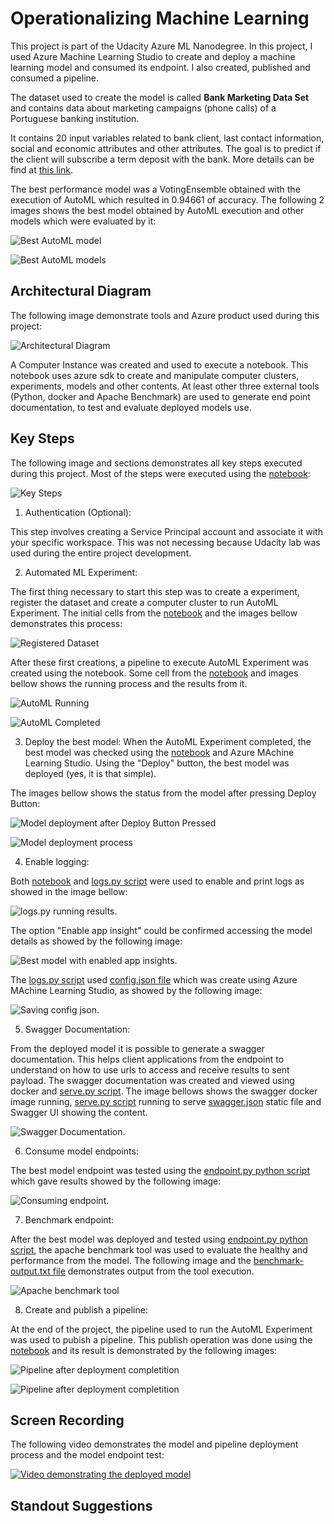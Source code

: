 
# Operationalizing Machine Learning

This project is part of the Udacity Azure ML Nanodegree. In this project, I used Azure Machine Learning Studio to create and deploy a machine learning model and consumed its endpoint. I also created, published and consumed a pipeline.

The dataset used to create the model is called **Bank Marketing Data Set** and contains data about marketing campaigns (phone calls) of a Portuguese banking institution. 

It contains 20 input variables related to bank client, last contact information, social and economic attributes and other attributes. The goal is to predict if the client will subscribe a term deposit with the bank. More details can be find at [this link](https://archive.ics.uci.edu/ml/datasets/Bank%20Marketing#).

The best performance model was a VotingEnsemble obtained with the execution of AutoML which resulted in 0.94661 of accuracy. The following 2 images shows the best model obtained by AutoML execution and other models which were evaluated by it:

![Best AutoML model](/docs/deploying_best_model.png?raw=true "Best AutoML model")

![Best AutoML models](/docs/automl_pipeline_models.png?raw=true "AutoML models")

## Architectural Diagram

The following image demonstrate tools and Azure product used during this project:

![Architectural Diagram](/docs/architectural-diagram.png?raw=true "Architectural Diagram from the project")

A Computer Instance was created and used to execute a notebook. This notebook uses azure sdk to create and manipulate computer clusters, experiments, models and other contents. At least other three external tools (Python, docker and Apache Benchmark) are used to generate end point documentation, to test and evaluate deployed models use.


## Key Steps

The following image and sections demonstrates all key steps executed during this project. Most of the steps were executed using the [notebook](/udacity-project.ipynb):

![Key Steps](/docs/key_steps_project2.png?raw=true "Key Steps from the project")


1. Authentication (Optional): 

This step involves creating a Service Principal account and associate it with your specific workspace. This was not necessing because Udacity lab was used during the entire project development.


2. Automated ML Experiment:

The first thing necessary to start this step was to create a experiment, register the dataset and create a computer cluster to run AutoML Experiment. The initial cells from the [notebook](/udacity-project.ipynb) and the images bellow demonstrates this process:

![Registered Dataset](/docs/registered_dataset.png?raw=true "Registered Dataset")

After these first creations, a pipeline to execute AutoML Experiment was created using the notebook. Some cell from the [notebook](/udacity-project.ipynb) and images bellow shows the running process and the results from it.

![AutoML Running](/docs/automl_pipeline_running.png?raw=true "AutoML Running")

![AutoML Completed](/docs/automl_pipeline_completed.png?raw=true "AutoML Completed")


3. Deploy the best model:
When the AutoML Experiment completed, the best model was checked using the [notebook](/udacity-project.ipynb) and Azure MAchine Learning Studio. Using the "Deploy" button, the best model was deployed (yes, it is that simple).

The images bellow shows the status from the model after pressing Deploy Button:

![Model deployment after Deploy Button Pressed](/docs/deploying_best_model.png?raw=true "Model deployment after Deploy Button Pressed")

![Model deployment process](/docs/deploying_best_model_2.png?raw=true "Model deployment process")


4. Enable logging:

Both [notebook](/udacity-project.ipynb) and [logs.py script](/logs.py) were used to enable and print logs as showed in the image bellow:

![logs.py running results](/docs/logs_py_results.png?raw=true "logs.py running results").

The option "Enable app insight" could be confirmed accessing the model details as showed by the following image:

![Best model with enabled app insights](/docs/best_model_with_app_insights.png?raw=true "Best model with enabled app insights").

The [logs.py script](/logs.py) used [config.json file](/config.json) which was create using Azure MAchine Learning Studio, as showed by the following image:

![Saving config json](/docs/saving_config_json.png?raw=true "Saving config json").

5. Swagger Documentation:

From the deployed model it is possible to generate a swagger documentation. This helps client applications from the endpoint to understand on how to use urls to access and receive results to sent payload. The swagger documentation was created and viewed using docker and [serve.py script](/swagger/serve.py). The image bellows shows the swagger docker image running, [serve.py script](/swagger/serve.py) running to serve [swagger.json](/swagger/swagger.json) static file and Swagger UI showing the content.

![Swagger Documentation](/docs/swagger-documentation.png?raw=true "Swagger Documentation").


6. Consume model endpoints:

The best model endpoint was tested using the [endpoint.py python script](endpoint.py) which gave results showed by the following image:

![Consuming endpoint](/docs/running_endpoint_py.png?raw=true "Consuming endpoint").


7. Benchmark endpoint:

After the best model was deployed and tested using [endpoint.py python script](endpoint.py), the apache benchmark tool was used to evaluate the healthy and performance from the model. The following image and the [benchmark-output.txt file](/benchmark/benchmark-output.txt) demonstrates output from the tool execution.

![Apache benchmark tool](/docs/apache-benchmark-output.png?raw=true "Apache benchmark tool")


8. Create and publish a pipeline:

At the end of the project, the pipeline used to run the AutoML Experiment was used to pubish a pipeline. This publish operation was done using the [notebook](/udacity-project.ipynb) and its result is demonstrated by the following images:

![Pipeline after deployment completition](/docs/pipeline_endpoint.png?raw=true "Pipeline after deployment completition")

![Pipeline after deployment completition](/docs/pipeline_endpoint_2.png?raw=true "Pipeline after deployment completition")



## Screen Recording

The following video demonstrates the model and pipeline deployment process and the model endpoint test:

[![Video demonstrating the deployed model](https://img.youtube.com/vi/8Wsxr50wCiw/0.jpg?raw=true)](https://www.youtube.com/watch?v=8Wsxr50wCiw)



## Standout Suggestions

